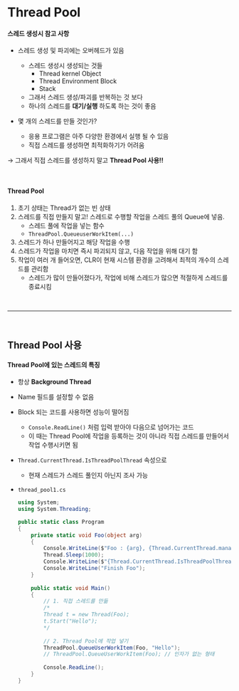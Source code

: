 # Thread Pool

#### 스레드 생성시 참고 사항

* 스레드 생성 및 파괴에는 오버헤드가 있음
  * 스레드 생성시 생성되는 것들
    * Thread kernel Object
    * Thread Environment Block
    * Stack
  * 그래서 스레드 생성/파괴를 반복하는 것 보다
  * 하나의 스레드를 **대기/실행** 하도록 하는 것이 좋음

* 몇 개의 스레드를 만들 것인가?
  * 응용 프로그램은 아주 다양한 환경에서 실행 될 수 있음
  * 직접 스레드를 생성하면 최적화하기가 어려움

→ 그래서 직접 스레드를 생성하지 말고 **Thread Pool 사용!!**

<br>

#### Thread Pool

1. 초기 상태는 Thread가 없는 빈 상태
2. 스레드를 직접 만들지 말고! 스레드로 수행할 작업을 스레드 풀의 Queue에 넣음.
   * 스레드 풀에 작업을 넣는 함수
   * `ThreadPool.QueueuserWorkItem(...)`
3. 스레드가 하나 만들어지고 해당 작업을 수행
4. 스레드가 작업을 마치면 즉시 파괴되지 않고, 다음 작업을 위해 대기 함
5. 작업이 여러 개 들어오면, CLR이 현재 시스템 환경을 고려해서 최적의 개수의 스레드를 관리함
   * 스레드가 많이 만들어졌다가, 작업에 비해 스레드가 많으면 적절하게 스레드를 종료시킴

<br>

---

<br>

## Thread Pool 사용

#### Thread Pool에 있는 스레드의 특징

* 항상 **Background Thread**
* Name 필드를 설정할 수 없음
* Block 되는 코드를 사용하면 성능이 떨어짐
  * `Console.ReadLine()` 처럼 입력 받아야 다음으로 넘어가는 코드
  * 이 때는 Thread Pool에 작업을 등록하는 것이 아니라 직접 스레드를 만들어서 작업 수행시키면 됨
* `Thread.CurrentThread.IsThreadPoolThread` 속성으로 
  * 현재 스레드가 스레드 풀인지 아닌지 조사 가능

* `thread_pool1.cs`

  ```C#
  using System;
  using System.Threading;
  
  public static class Program
  {
      private static void Foo(object arg)
      {
          Console.WriteLine($"Foo : {arg}, {Thread.CurrentThread.managedThreadId}");
          Thread.Sleep(1000);
          Console.WriteLine($"{Thread.CurrentThread.IsThreadPoolThread}");
          Console.WriteLine("Finish Foo");
      }
      
      public static void Main()
      {
          // 1. 직접 스레드를 만듦
          /*
          Thread t = new Thread(Foo);
          t.Start("Hello");
          */
          
          // 2. Thread Pool에 작업 넣기
          ThreadPool.QueueUserWorkItem(Foo, "Hello");
          // ThreadPool.QueueUserWorkItem(Foo); // 인자가 없는 형태
          
          Console.ReadLine();
      }
  }
  ```

  